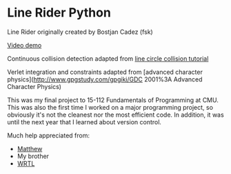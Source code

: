 Line Rider Python
================

Line Rider originally created by Bostjan Cadez (fsk)

[Video demo](http://www.youtube.com/watch?v=RHxLkNryOzI)

Continuous collision detection adapted from [line circle collision tutorial](http://ericleong.me/research/circle-line)

Verlet integration and constraints adapted from [advanced character physics](http://www.gpgstudy.com/gpgiki/GDC 2001%3A Advanced Character Physics)

This was my final project to 15-112 Fundamentals of Programming at CMU. This was also the first time I worked on a major programming project, so obviously it's not the cleanest nor the most efficient code. In addition, it was until the next year that I learned about version control.

Much help appreciated from:
* [Matthew](https://github.com/mhenr18)
* My brother
* [WRTL](http://www.weridethelines.com)
